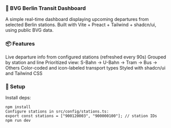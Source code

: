 ### 🚉 BVG Berlin Transit Dashboard

A simple real-time dashboard displaying upcoming departures from selected Berlin stations. Built with Vite + Preact + Tailwind + shadcn/ui, using public BVG data.

### 📦 Features

Live departure info from configured stations (refreshed every 90s)
Grouped by station and line
Prioritized view: S-Bahn → U-Bahn → Tram → Bus → Others
Color-coded and icon-labeled transport types
Styled with shadcn/ui and Tailwind CSS

### 🚀 Setup

Install deps:
```shell
npm install
Configure stations in src/config/stations.ts:
export const stations = ["900120003", "900000100"]; // station IDs
npm run dev
```